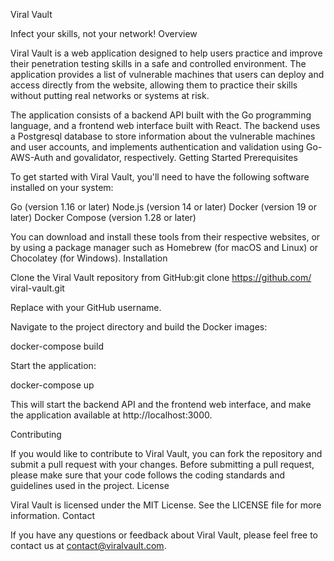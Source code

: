 

Viral Vault

Infect your skills, not your network! Overview

Viral Vault is a web application designed to help users practice and improve their penetration testing skills in a safe and controlled environment. The application provides a list of vulnerable machines that users can deploy and access directly from the website, allowing them to practice their skills without putting real networks or systems at risk.

The application consists of a backend API built with the Go programming language, and a frontend web interface built with React. The backend uses a Postgresql database to store information about the vulnerable machines and user accounts, and implements authentication and validation using Go-AWS-Auth and govalidator, respectively. Getting Started Prerequisites

To get started with Viral Vault, you'll need to have the following software installed on your system:

Go (version 1.16 or later)
Node.js (version 14 or later)
Docker (version 19 or later)
Docker Compose (version 1.28 or later)

You can download and install these tools from their respective websites, or by using a package manager such as Homebrew (for macOS and Linux) or Chocolatey (for Windows). Installation

Clone the Viral Vault repository from GitHub:git clone https://github.com/<username> viral-vault.git
    
Replace <username> with your GitHub username.

Navigate to the project directory and build the Docker images:

docker-compose build

Start the application:

docker-compose up

This will start the backend API and the frontend web interface, and make the application available at http://localhost:3000.

Contributing

If you would like to contribute to Viral Vault, you can fork the repository and submit a pull request with your changes. Before submitting a pull request, please make sure that your code follows the coding standards and guidelines used in the project. License

Viral Vault is licensed under the MIT License. See the LICENSE file for more information. Contact

If you have any questions or feedback about Viral Vault, please feel free to contact us at contact@viralvault.com.


